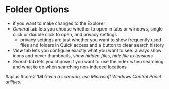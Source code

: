 # Folder Options

- if you want to make changes to the Explorer
- *General* tab lets you choose whether to open in tabs or windows, single click or double click to open, and privacy settings
	- privacy settings are just whether you want to show frequently used files and folders in Quick access and a button to clear search history 
- *View* tab lets you configure exactly what you want to see: always show icons and never thumbnails, *show hidden files*, *hide file extensions*
- *Search* tab lets you choose if you want to use the index when searching and what to do when searching non-indexed locations 

#aplus #core2 **1.6** *Given a scenario, use Microsoft Windows Control Panel utilities.*